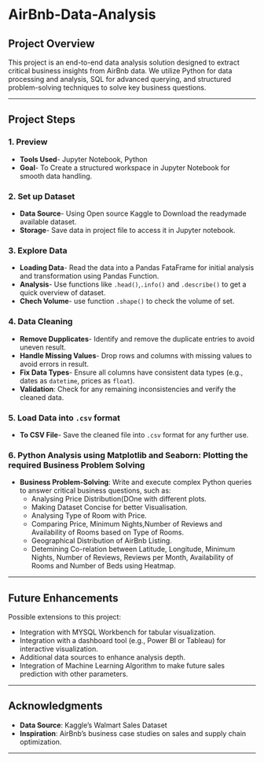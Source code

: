 # AirBnb-Data-Analysis

## Project Overview

This project is an end-to-end data analysis solution designed to extract critical business insights from AirBnb data. We utilize Python for data processing and analysis, SQL for advanced querying, and structured problem-solving techniques to solve key business questions.

---
## Project Steps

### 1. Preview
  - **Tools Used**- Jupyter Notebook, Python
  - **Goal**- To Create a structured workspace in Jupyter Notebook for smooth data handling.

### 2. Set up Dataset
  - **Data Source**- Using Open source Kaggle to Download the readymade available dataset.
  - **Storage**- Save data in project file to access it in Jupyter notebook.

### 3. Explore Data
- **Loading Data**- Read the data into a Pandas FataFrame for initial analysis and transformation using Pandas Function.
- **Analysis**- Use functions like `.head()`,`.info()` and `.describe()` to get a quick overview of dataset.
- **Chech Volume**- use function `.shape()` to check the volume of set.

### 4. Data Cleaning
  - **Remove Dupplicates**- Identify and remove the duplicate entries to avoid uneven result.
  - **Handle Missing Values**- Drop rows and columns with missing values to avoid errors in result.
  - **Fix Data Types**- Ensure all columns have consistent data types (e.g., dates as `datetime`, prices as `float`).
  - **Validation**: Check for any remaining inconsistencies and verify the cleaned data.


### 5. Load Data into `.csv` format
  - **To CSV File**- Save the cleaned file into `.csv` format for any further use.

### 6. Python Analysis using Matplotlib and Seaborn: Plotting the required Business Problem Solving
  - **Business Problem-Solving**: Write and execute complex Python queries to answer critical business questions, such as:
    - Analysing Price Distribution(DOne with different plots.
    - Making Dataset Concise for better Visualisation.
    - Analysing Type of Room with Price.
    - Comparing Price, Minimum Nights,Number of Reviews and Availability of Rooms based on Type of Rooms.
    - Geographical Distribution of AirBnb Listing.
    - Detemining Co-relation between Latitude, Longitude, Minimum Nights, Number of Reviews, Reviews per Month, Availability of Rooms and Number of Beds using Heatmap.

---
## Future Enhancements

Possible extensions to this project:
- Integration with MYSQL Workbench for tabular visualization.
- Integration with a dashboard tool (e.g., Power BI or Tableau) for interactive visualization.
- Additional data sources to enhance analysis depth.
- Integration of Machine Learning Algorithm to make future sales prediction with other parameters.
---

## Acknowledgments

- **Data Source**: Kaggle’s Walmart Sales Dataset
- **Inspiration**: AirBnb’s business case studies on sales and supply chain optimization.
---
